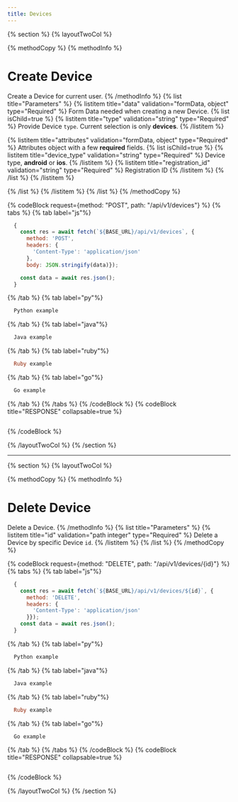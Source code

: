 ```yaml
---
title: Devices
---
```

{% section %}
{% layoutTwoCol %}

{% methodCopy %}
{% methodInfo %}
  # Create Device
  Create a Device for current user.
{% /methodInfo %}
{% list title="Parameters" %}
  {% listitem title="data" validation="formData, object" type="Required" %}
  Form Data needed when creating a new Device.
  {% list isChild=true %}
  {% listitem title="type" validation="string" type="Required" %}
  Provide Device `type`. Current selection is only **devices**.
  {% /listitem %}

  {% listitem title="attributes" validation="formData, object" type="Required" %}
  Attributes object with a few **required** fields.
  {% list isChild=true %}
  {% listitem title="device_type" validation="string" type="Required" %}
  Device type, **android** or **ios**.
  {% /listitem %}
  {% listitem title="registration_id" validation="string" type="Required" %}
  Registration ID
  {% /listitem %}
  {% /list %}
  {% /listitem %}

  {% /list %}
  {% /listitem %}
{% /list %}
{% /methodCopy %}

{% codeBlock request={method: "POST", path: "/api/v1/devices"} %}
{% tabs %}
  {% tab label="js"%}
  ```js
    {
      const res = await fetch(`${BASE_URL}/api/v1/devices`, {
        method: 'POST',
        headers: {
          'Content-Type': 'application/json'
        },
        body: JSON.stringify(data)});

      const data = await res.json();
    }
  ```
  {% /tab %}
  {% tab label="py"%}
  ```py
    Python example
  ```
  {% /tab %}
  {% tab label="java"%}
  ```java
    Java example
  ```
  {% /tab %}
  {% tab label="ruby"%}
  ```ruby
    Ruby example
  ```
  {% /tab %}
  {% tab label="go"%}
  ```go
    Go example
  ```
  {% /tab %}
{% /tabs %}
{% /codeBlock %}
{% codeBlock title="RESPONSE" collapsable=true %}
  ```json
  ```
{% /codeBlock %}

{% /layoutTwoCol %}
{% /section %}

- - -

{% section %}
{% layoutTwoCol %}

{% methodCopy %}
{% methodInfo %}
  # Delete Device
  Delete a Device.
{% /methodInfo %}
{% list title="Parameters" %}
  {% listitem title="id" validation="path integer" type="Required" %}
  Delete a Device by specific Device `id`.
  {% /listitem %}
{% /list %}
{% /methodCopy %}

{% codeBlock request={method: "DELETE", path: "/api/v1/devices/{id}"} %}
{% tabs %}
  {% tab label="js"%}
  ```js
    {
      const res = await fetch(`${BASE_URL}/api/v1/devices/${id}`, {
        method: 'DELETE',
        headers: {
          'Content-Type': 'application/json'
        }});
      const data = await res.json();
    }
  ```
  {% /tab %}
  {% tab label="py"%}
  ```py
    Python example
  ```
  {% /tab %}
  {% tab label="java"%}
  ```java
    Java example
  ```
  {% /tab %}
  {% tab label="ruby"%}
  ```ruby
    Ruby example
  ```
  {% /tab %}
  {% tab label="go"%}
  ```go
    Go example
  ```
  {% /tab %}
{% /tabs %}
{% /codeBlock %}
{% codeBlock title="RESPONSE" collapsable=true %}
  ```json
  ```
{% /codeBlock %}

{% /layoutTwoCol %}
{% /section %}
